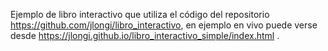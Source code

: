 Ejemplo de libro interactivo que utiliza el código del repositorio
https://github.com/jlongi/libro_interactivo, en ejemplo en vivo puede verse desde https://jlongi.github.io/libro_interactivo_simple/index.html .